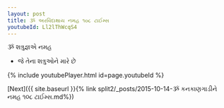 ```yaml
---
layout: post
title: ૐ અરવિંદાક્ષાય નમહ ૧૦૮ ટાઈમ્સ
youtubeId: Ll2lThWcqS4
---
```

 
 
 ૐ શત્રુજ્ઞએ નમહ  
 
 -  જે તેના શત્રુઓને મારે છે 
 
  
 
  
 
 
 
 
 
 


{% include youtubePlayer.html id=page.youtubeId %}
 
[Next]({{ site.baseurl }}{% link  split2/_posts/2015-10-14-ૐ કનકાણગાડીને નમહ ૧૦૮ ટાઈમ્સ.md%})
 
